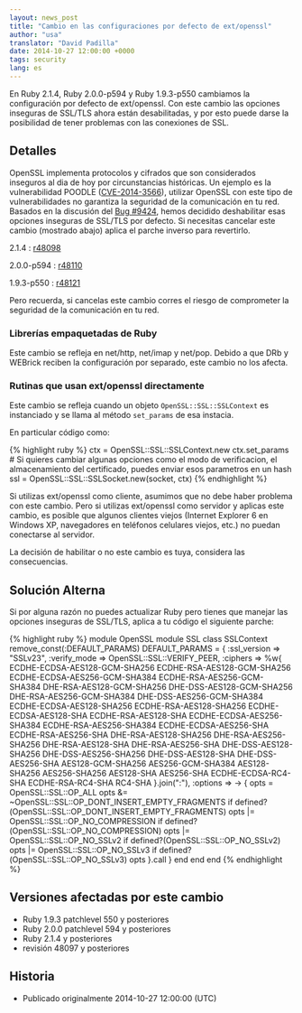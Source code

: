 ```yaml
---
layout: news_post
title: "Cambio en las configuraciones por defecto de ext/openssl"
author: "usa"
translator: "David Padilla"
date: 2014-10-27 12:00:00 +0000
tags: security
lang: es
---
```


En Ruby 2.1.4, Ruby 2.0.0-p594 y Ruby 1.9.3-p550 cambiamos la configuración
por defecto de ext/openssl.
Con este cambio las opciones inseguras de SSL/TLS ahora están desabilitadas,
y por esto puede darse la posibilidad de tener problemas con las conexiones
de SSL.

## Detalles

OpenSSL implementa protocolos y cifrados que son considerados inseguros al dia
de hoy por circunstancias históricas. Un ejemplo es la vulnerabilidad POODLE
([CVE-2014-3566](http://cve.mitre.org/cgi-bin/cvename.cgi?name=CVE-2014-3566)),
utilizar OpenSSL con este tipo de vulnerabilidades no garantiza la seguridad
de la comunicación en tu red.
Basados en la discusión del [Bug #9424](https://bugs.ruby-lang.org/issues/9424),
hemos decidido deshabilitar esas opciones inseguras de SSL/TLS por defecto.
Si necesitas cancelar este cambio (mostrado abajo) aplica el parche
inverso para revertirlo.

2.1.4
: [r48098](http://svn.ruby-lang.org/cgi-bin/viewvc.cgi?revision=48098&view=revision)

2.0.0-p594
: [r48110](http://svn.ruby-lang.org/cgi-bin/viewvc.cgi?revision=48110&view=revision)

1.9.3-p550
: [r48121](http://svn.ruby-lang.org/cgi-bin/viewvc.cgi?revision=48121&view=revision)

Pero recuerda, si cancelas este cambio corres el riesgo de comprometer la seguridad
de la comunicación en tu red.

### Librerías empaquetadas de Ruby

Este cambio se refleja en net/http, net/imap y net/pop.
Debido a que DRb y WEBrick reciben la configuración por separado, este cambio no
los afecta.

### Rutinas que usan ext/openssl directamente

Este cambio se refleja cuando un objeto `OpenSSL::SSL::SSLContext` es instanciado
y se llama al método `set_params` de esa instacia.

En particular código como:

{% highlight ruby %}
ctx = OpenSSL::SSL::SSLContext.new
ctx.set_params  # Si quieres cambiar algunas opciones como el modo de verificacion, el almacenamiento del certificado, puedes enviar esos parametros en un hash
ssl = OpenSSL::SSL::SSLSocket.new(socket, ctx)
{% endhighlight %}

Si utilizas ext/openssl como cliente, asumimos que no debe haber
problema con este cambio.
Pero si utilizas ext/openssl como servidor y aplicas este cambio, es posible
que algunos clientes viejos (Internet Explorer 6 en Windows XP, navegadores
en teléfonos celulares viejos, etc.) no puedan conectarse al servidor.

La decisión de habilitar o no este cambio es tuya, considera las consecuencias.

## Solución Alterna

Si por alguna razón no puedes actualizar Ruby pero tienes que manejar las
opciones inseguras de SSL/TLS, aplica a tu código el siguiente parche:

{% highlight ruby %}
module OpenSSL
  module SSL
    class SSLContext
      remove_const(:DEFAULT_PARAMS)
      DEFAULT_PARAMS = {
        :ssl_version => "SSLv23",
        :verify_mode => OpenSSL::SSL::VERIFY_PEER,
        :ciphers => %w{
          ECDHE-ECDSA-AES128-GCM-SHA256
          ECDHE-RSA-AES128-GCM-SHA256
          ECDHE-ECDSA-AES256-GCM-SHA384
          ECDHE-RSA-AES256-GCM-SHA384
          DHE-RSA-AES128-GCM-SHA256
          DHE-DSS-AES128-GCM-SHA256
          DHE-RSA-AES256-GCM-SHA384
          DHE-DSS-AES256-GCM-SHA384
          ECDHE-ECDSA-AES128-SHA256
          ECDHE-RSA-AES128-SHA256
          ECDHE-ECDSA-AES128-SHA
          ECDHE-RSA-AES128-SHA
          ECDHE-ECDSA-AES256-SHA384
          ECDHE-RSA-AES256-SHA384
          ECDHE-ECDSA-AES256-SHA
          ECDHE-RSA-AES256-SHA
          DHE-RSA-AES128-SHA256
          DHE-RSA-AES256-SHA256
          DHE-RSA-AES128-SHA
          DHE-RSA-AES256-SHA
          DHE-DSS-AES128-SHA256
          DHE-DSS-AES256-SHA256
          DHE-DSS-AES128-SHA
          DHE-DSS-AES256-SHA
          AES128-GCM-SHA256
          AES256-GCM-SHA384
          AES128-SHA256
          AES256-SHA256
          AES128-SHA
          AES256-SHA
          ECDHE-ECDSA-RC4-SHA
          ECDHE-RSA-RC4-SHA
          RC4-SHA
        }.join(":"),
        :options => -> {
          opts = OpenSSL::SSL::OP_ALL
          opts &= ~OpenSSL::SSL::OP_DONT_INSERT_EMPTY_FRAGMENTS if defined?(OpenSSL::SSL::OP_DONT_INSERT_EMPTY_FRAGMENTS)
          opts |= OpenSSL::SSL::OP_NO_COMPRESSION if defined?(OpenSSL::SSL::OP_NO_COMPRESSION)
          opts |= OpenSSL::SSL::OP_NO_SSLv2 if defined?(OpenSSL::SSL::OP_NO_SSLv2)
          opts |= OpenSSL::SSL::OP_NO_SSLv3 if defined?(OpenSSL::SSL::OP_NO_SSLv3)
          opts
        }.call
      }
    end
  end
end
{% endhighlight %}

## Versiones afectadas por este cambio

* Ruby 1.9.3 patchlevel 550 y posteriores
* Ruby 2.0.0 patchlevel 594 y posteriores
* Ruby 2.1.4 y posteriores
* revisión 48097 y posteriores

## Historia

* Publicado originalmente 2014-10-27 12:00:00 (UTC)
